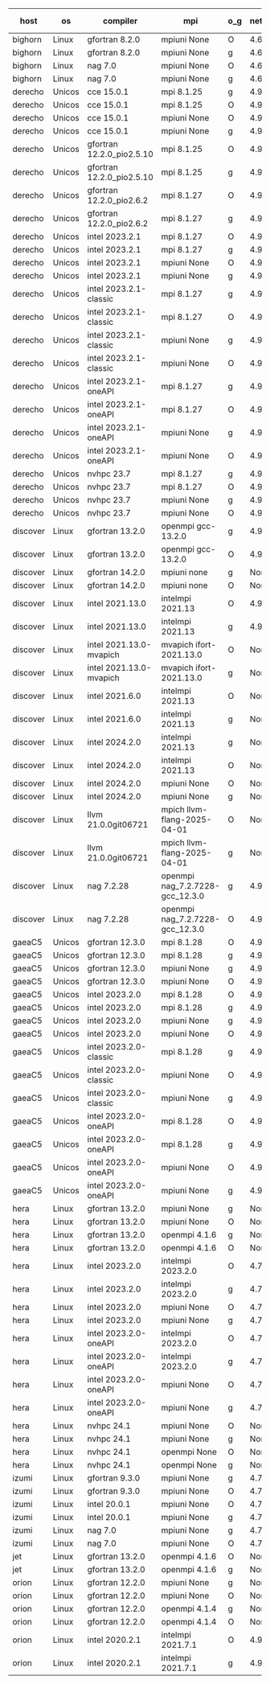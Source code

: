 

| host     | os       | compiler                              | mpi                      | o_g        | netcdf        | build       | u_pass          | u_fail          | s_pass            | s_fail            | e_pass             | e_fail             | nuopc_pass       | nuopc_fail       | artifacts link          |
|----------|----------|---------------------------------------|--------------------------|------------|---------------|-------------|-----------------|-----------------|-------------------|-------------------|--------------------|--------------------|------------------|------------------|-------------------------|
| bighorn | Linux | gfortran 8.2.0 | mpiuni None  | O | 4.6.1  | PASS | 12559 | 0 | 9 | 0 | 42 | 0 | None | None | <a href="https://github.com/esmf-org/esmf-test-artifacts/tree/e7dd465fef5be39e63087414791898dd30181c8f/develop/gfortran/8.2.0/O/mpiuni/None" target="_blank">e7dd465</a> | 
| bighorn | Linux | gfortran 8.2.0 | mpiuni None  | g | 4.6.1  | PASS | 12559 | 0 | 9 | 0 | 42 | 0 | None | None | <a href="https://github.com/esmf-org/esmf-test-artifacts/tree/8af43b27033ea1fb0040633cba5016304a04810b/develop/gfortran/8.2.0/g/mpiuni/None" target="_blank">8af43b2</a> | 
| bighorn | Linux | nag 7.0 | mpiuni None  | O | 4.6.1  | PASS | 12559 | 0 | 9 | 0 | 42 | 0 | None | None | <a href="https://github.com/esmf-org/esmf-test-artifacts/tree/46c71e7aeab657acd0dac2058e10e2d4d72fa43a/develop/nag/7.0/O/mpiuni/None" target="_blank">46c71e7</a> | 
| bighorn | Linux | nag 7.0 | mpiuni None  | g | 4.6.1  | PASS | 12559 | 0 | 9 | 0 | 42 | 0 | None | None | <a href="https://github.com/esmf-org/esmf-test-artifacts/tree/5c8b59a1ba9eb7366cbd6acd3b9961b2efbdb75e/develop/nag/7.0/g/mpiuni/None" target="_blank">5c8b59a</a> | 
| derecho | Unicos | cce 15.0.1 | mpi 8.1.25  | g | 4.9.2  | PASS | None | None | None | None | None | None | None | None | <a href="https://github.com/esmf-org/esmf-test-artifacts/tree/884e7bb80b3b11e33ffcb236db24afc7b2cac40b/develop/cce/15.0.1/g/mpi/8.1.25" target="_blank">884e7bb</a> | 
| derecho | Unicos | cce 15.0.1 | mpi 8.1.25  | O | 4.9.2  | PASS | None | None | None | None | None | None | None | None | <a href="https://github.com/esmf-org/esmf-test-artifacts/tree/7972ada43f89e46a75f004f49e4a7e48daa388b0/develop/cce/15.0.1/O/mpi/8.1.25" target="_blank">7972ada</a> | 
| derecho | Unicos | cce 15.0.1 | mpiuni None  | O | 4.9.2  | PASS | None | None | None | None | None | None | None | None | <a href="https://github.com/esmf-org/esmf-test-artifacts/tree/f301cedda6f3282c56594f4c34841b506ac99046/develop/cce/15.0.1/O/mpiuni/None" target="_blank">f301ced</a> | 
| derecho | Unicos | cce 15.0.1 | mpiuni None  | g | 4.9.2  | PASS | None | None | None | None | None | None | None | None | <a href="https://github.com/esmf-org/esmf-test-artifacts/tree/8c2cda2c794e2fc22b461af839480edc47446a05/develop/cce/15.0.1/g/mpiuni/None" target="_blank">8c2cda2</a> | 
| derecho | Unicos | gfortran 12.2.0_pio2.5.10 | mpi 8.1.25  | O | 4.9.2  | PASS | 14228 | 0 | 51 | 0 | 80 | 0 | 57 | 0 | <a href="https://github.com/esmf-org/esmf-test-artifacts/tree/34d4f02c2005c36064990a2147d63c3fc3d4f697/develop/gfortran/12.2.0_pio2.5.10/O/mpi/8.1.25" target="_blank">34d4f02</a> | 
| derecho | Unicos | gfortran 12.2.0_pio2.5.10 | mpi 8.1.25  | g | 4.9.2  | PASS | 14228 | 0 | 51 | 0 | 80 | 0 | 57 | 0 | <a href="https://github.com/esmf-org/esmf-test-artifacts/tree/354dd75f9bc1e20c697eb5bc266f1da0e1a50b0b/develop/gfortran/12.2.0_pio2.5.10/g/mpi/8.1.25" target="_blank">354dd75</a> | 
| derecho | Unicos | gfortran 12.2.0_pio2.6.2 | mpi 8.1.27  | O | 4.9.2  | PASS | 14228 | 0 | 51 | 0 | 80 | 0 | 57 | 0 | <a href="https://github.com/esmf-org/esmf-test-artifacts/tree/a015f559e2a8e76b81e4a590e4a311f52c3ba1b9/develop/gfortran/12.2.0_pio2.6.2/O/mpi/8.1.27" target="_blank">a015f55</a> | 
| derecho | Unicos | gfortran 12.2.0_pio2.6.2 | mpi 8.1.27  | g | 4.9.2  | PASS | 14228 | 0 | 51 | 0 | 80 | 0 | 57 | 0 | <a href="https://github.com/esmf-org/esmf-test-artifacts/tree/c4b4b2e313d4c76d1673a462df024bb3b82c0917/develop/gfortran/12.2.0_pio2.6.2/g/mpi/8.1.27" target="_blank">c4b4b2e</a> | 
| derecho | Unicos | intel 2023.2.1 | mpi 8.1.27  | O | 4.9.2  | PASS | 14228 | 0 | 51 | 0 | 80 | 0 | 58 | 0 | <a href="https://github.com/esmf-org/esmf-test-artifacts/tree/b7dc49611b55112c613e60ed011a23ef2b3d17b6/develop/intel/2023.2.1/O/mpi/8.1.27" target="_blank">b7dc496</a> | 
| derecho | Unicos | intel 2023.2.1 | mpi 8.1.27  | g | 4.9.2  | PASS | 14228 | 0 | 51 | 0 | 80 | 0 | 58 | 0 | <a href="https://github.com/esmf-org/esmf-test-artifacts/tree/38501484972aeae3b4b8832b722c59c368699b0c/develop/intel/2023.2.1/g/mpi/8.1.27" target="_blank">3850148</a> | 
| derecho | Unicos | intel 2023.2.1 | mpiuni None  | O | 4.9.2  | PASS | 12559 | 0 | 9 | 0 | 42 | 0 | None | None | <a href="https://github.com/esmf-org/esmf-test-artifacts/tree/3fb128ef38241e52b10291a2d9b8d9e851968518/develop/intel/2023.2.1/O/mpiuni/None" target="_blank">3fb128e</a> | 
| derecho | Unicos | intel 2023.2.1 | mpiuni None  | g | 4.9.2  | PASS | 12559 | 0 | 9 | 0 | 42 | 0 | None | None | <a href="https://github.com/esmf-org/esmf-test-artifacts/tree/d1910e7c497e183f51c4dff8ae4ee62dc59071c1/develop/intel/2023.2.1/g/mpiuni/None" target="_blank">d1910e7</a> | 
| derecho | Unicos | intel 2023.2.1-classic | mpi 8.1.27  | g | 4.9.2  | PASS | 14228 | 0 | 51 | 0 | 80 | 0 | 57 | 0 | <a href="https://github.com/esmf-org/esmf-test-artifacts/tree/fd6c7edf6b978388b16c5ab12112ca67cf174ae1/develop/intel/2023.2.1-classic/g/mpi/8.1.27" target="_blank">fd6c7ed</a> | 
| derecho | Unicos | intel 2023.2.1-classic | mpi 8.1.27  | O | 4.9.2  | PASS | 14228 | 0 | 51 | 0 | 80 | 0 | 57 | 0 | <a href="https://github.com/esmf-org/esmf-test-artifacts/tree/8333e77d00cb4e4895f07cf2199abe98f5992fef/develop/intel/2023.2.1-classic/O/mpi/8.1.27" target="_blank">8333e77</a> | 
| derecho | Unicos | intel 2023.2.1-classic | mpiuni None  | g | 4.9.2  | PASS | 12559 | 0 | 9 | 0 | 42 | 0 | None | None | <a href="https://github.com/esmf-org/esmf-test-artifacts/tree/a2d439db204f58983999496c38c02e6a9c578710/develop/intel/2023.2.1-classic/g/mpiuni/None" target="_blank">a2d439d</a> | 
| derecho | Unicos | intel 2023.2.1-classic | mpiuni None  | O | 4.9.2  | PASS | 12559 | 0 | 9 | 0 | 42 | 0 | None | None | <a href="https://github.com/esmf-org/esmf-test-artifacts/tree/d13fd5c7787b68383421c222361b6d9eff774080/develop/intel/2023.2.1-classic/O/mpiuni/None" target="_blank">d13fd5c</a> | 
| derecho | Unicos | intel 2023.2.1-oneAPI | mpi 8.1.27  | g | 4.9.2  | PASS | 14228 | 0 | 51 | 0 | 80 | 0 | 57 | 0 | <a href="https://github.com/esmf-org/esmf-test-artifacts/tree/f0ee79267f827e86d5ab8da6f48b7536a1a73abf/develop/intel/2023.2.1-oneAPI/g/mpi/8.1.27" target="_blank">f0ee792</a> | 
| derecho | Unicos | intel 2023.2.1-oneAPI | mpi 8.1.27  | O | 4.9.2  | PASS | 14228 | 0 | 50 | 1 | 80 | 0 | 57 | 0 | <a href="https://github.com/esmf-org/esmf-test-artifacts/tree/264473be4b34141d7d5b2f6d4bcb13500b561310/develop/intel/2023.2.1-oneAPI/O/mpi/8.1.27" target="_blank">264473b</a> | 
| derecho | Unicos | intel 2023.2.1-oneAPI | mpiuni None  | g | 4.9.2  | PASS | 12559 | 0 | 9 | 0 | 42 | 0 | None | None | <a href="https://github.com/esmf-org/esmf-test-artifacts/tree/1b8f1635cf436460de5ce33972014f511ed0b2a0/develop/intel/2023.2.1-oneAPI/g/mpiuni/None" target="_blank">1b8f163</a> | 
| derecho | Unicos | intel 2023.2.1-oneAPI | mpiuni None  | O | 4.9.2  | PASS | 12559 | 0 | 9 | 0 | 42 | 0 | None | None | <a href="https://github.com/esmf-org/esmf-test-artifacts/tree/11729721ee06f15dced463f2fe481bb2902740f9/develop/intel/2023.2.1-oneAPI/O/mpiuni/None" target="_blank">1172972</a> | 
| derecho | Unicos | nvhpc 23.7 | mpi 8.1.27  | g | 4.9.2  | PASS | None | None | None | None | None | None | None | None | <a href="https://github.com/esmf-org/esmf-test-artifacts/tree/09e68226e1c6e02b2ad890e55dd6e4924d317a54/develop/nvhpc/23.7/g/mpi/8.1.27" target="_blank">09e6822</a> | 
| derecho | Unicos | nvhpc 23.7 | mpi 8.1.27  | O | 4.9.2  | PASS | None | None | None | None | None | None | None | None | <a href="https://github.com/esmf-org/esmf-test-artifacts/tree/cfaf3911d024898f3fd8f9a24c8e5871493ad271/develop/nvhpc/23.7/O/mpi/8.1.27" target="_blank">cfaf391</a> | 
| derecho | Unicos | nvhpc 23.7 | mpiuni None  | g | 4.9.2  | PASS | None | None | None | None | None | None | None | None | <a href="https://github.com/esmf-org/esmf-test-artifacts/tree/d2c49274fdc6cc598a9d988efa789c7af7308a75/develop/nvhpc/23.7/g/mpiuni/None" target="_blank">d2c4927</a> | 
| derecho | Unicos | nvhpc 23.7 | mpiuni None  | O | 4.9.2  | PASS | None | None | None | None | None | None | None | None | <a href="https://github.com/esmf-org/esmf-test-artifacts/tree/5c119f201948b3e634774f120fcc81574fc5d80f/develop/nvhpc/23.7/O/mpiuni/None" target="_blank">5c119f2</a> | 
| discover | Linux | gfortran 13.2.0 | openmpi gcc-13.2.0  | g | 4.9.2  | PASS | 14228 | 0 | 51 | 0 | 80 | 0 | 57 | 0 | <a href="https://github.com/esmf-org/esmf-test-artifacts/tree/a6cf40bf3f9528ffd2a9cce7635bcbff6dac9328/develop/gfortran/13.2.0/g/openmpi/gcc-13.2.0" target="_blank">a6cf40b</a> | 
| discover | Linux | gfortran 13.2.0 | openmpi gcc-13.2.0  | O | 4.9.2  | PASS | 14228 | 0 | 51 | 0 | 80 | 0 | 57 | 0 | <a href="https://github.com/esmf-org/esmf-test-artifacts/tree/9de6ba1e7dcf700e3e0f6bf90467cabb42a188fc/develop/gfortran/13.2.0/O/openmpi/gcc-13.2.0" target="_blank">9de6ba1</a> | 
| discover | Linux | gfortran 14.2.0 | mpiuni none  | g | None  | PASS | 12559 | 0 | 9 | 0 | 42 | 0 | None | None | <a href="https://github.com/esmf-org/esmf-test-artifacts/tree/4b3886d41a2e71782e0be4a1fbbfe02857a9031e/develop/gfortran/14.2.0/g/mpiuni/none" target="_blank">4b3886d</a> | 
| discover | Linux | gfortran 14.2.0 | mpiuni none  | O | None  | PASS | 12559 | 0 | 9 | 0 | 42 | 0 | None | None | <a href="https://github.com/esmf-org/esmf-test-artifacts/tree/b8e41ef9266241bd1f581fc459a73b7715b9c2a1/develop/gfortran/14.2.0/O/mpiuni/none" target="_blank">b8e41ef</a> | 
| discover | Linux | intel 2021.13.0 | intelmpi 2021.13  | O | 4.9.2  | PASS | 14228 | 0 | 51 | 0 | 80 | 0 | 57 | 0 | <a href="https://github.com/esmf-org/esmf-test-artifacts/tree/526c4042ab530799eb5dd0fc514f466d8fccf9d3/develop/intel/2021.13.0/O/intelmpi/2021.13" target="_blank">526c404</a> | 
| discover | Linux | intel 2021.13.0 | intelmpi 2021.13  | g | 4.9.2  | PASS | 14228 | 0 | 51 | 0 | 80 | 0 | 57 | 0 | <a href="https://github.com/esmf-org/esmf-test-artifacts/tree/331691a2d7777c4b9521eab72390bcfbd081137f/develop/intel/2021.13.0/g/intelmpi/2021.13" target="_blank">331691a</a> | 
| discover | Linux | intel 2021.13.0-mvapich | mvapich ifort-2021.13.0  | O | None  | PASS | 14228 | 0 | 51 | 0 | 80 | 0 | 57 | 0 | <a href="https://github.com/esmf-org/esmf-test-artifacts/tree/fc5f07bcd6105723f6ed660946f04cde20f07212/develop/intel/2021.13.0-mvapich/O/mvapich/ifort-2021.13.0" target="_blank">fc5f07b</a> | 
| discover | Linux | intel 2021.13.0-mvapich | mvapich ifort-2021.13.0  | g | None  | PASS | 14228 | 0 | 51 | 0 | 80 | 0 | 57 | 0 | <a href="https://github.com/esmf-org/esmf-test-artifacts/tree/9b78ec1cb771f0a1bc0f4c22c0757d09a883fcfa/develop/intel/2021.13.0-mvapich/g/mvapich/ifort-2021.13.0" target="_blank">9b78ec1</a> | 
| discover | Linux | intel 2021.6.0 | intelmpi 2021.13  | O | None  | PASS | 14228 | 0 | 51 | 0 | 80 | 0 | 57 | 0 | <a href="https://github.com/esmf-org/esmf-test-artifacts/tree/07e4818d839f005ed60a6eb03c029e64819f0847/develop/intel/2021.6.0/O/intelmpi/2021.13" target="_blank">07e4818</a> | 
| discover | Linux | intel 2021.6.0 | intelmpi 2021.13  | g | None  | PASS | 14228 | 0 | 51 | 0 | 80 | 0 | 57 | 0 | <a href="https://github.com/esmf-org/esmf-test-artifacts/tree/33e06a5b084c5e47eb79a9dac40c3102b7a751a4/develop/intel/2021.6.0/g/intelmpi/2021.13" target="_blank">33e06a5</a> | 
| discover | Linux | intel 2024.2.0 | intelmpi 2021.13  | g | None  | PASS | 14227 | 1 | 51 | 0 | 80 | 0 | 57 | 0 | <a href="https://github.com/esmf-org/esmf-test-artifacts/tree/8d128e93accaf6ec3cf166ee192f719cc1454896/develop/intel/2024.2.0/g/intelmpi/2021.13" target="_blank">8d128e9</a> | 
| discover | Linux | intel 2024.2.0 | intelmpi 2021.13  | O | None  | PASS | 14228 | 0 | 51 | 0 | 80 | 0 | 57 | 0 | <a href="https://github.com/esmf-org/esmf-test-artifacts/tree/544a44c4bb3247fca62ae11c3e4c581029de9c24/develop/intel/2024.2.0/O/intelmpi/2021.13" target="_blank">544a44c</a> | 
| discover | Linux | intel 2024.2.0 | mpiuni None  | O | None  | PASS | 12559 | 0 | 9 | 0 | 42 | 0 | None | None | <a href="https://github.com/esmf-org/esmf-test-artifacts/tree/929e0555b9575dae7be4e137716c59f1fd89928f/develop/intel/2024.2.0/O/mpiuni/None" target="_blank">929e055</a> | 
| discover | Linux | intel 2024.2.0 | mpiuni None  | g | None  | PASS | 12558 | 1 | 9 | 0 | 42 | 0 | None | None | <a href="https://github.com/esmf-org/esmf-test-artifacts/tree/f5c1c857e4ea8c41b0d7d891c6038f3ceb1a7d12/develop/intel/2024.2.0/g/mpiuni/None" target="_blank">f5c1c85</a> | 
| discover | Linux | llvm 21.0.0git06721 | mpich llvm-flang-2025-04-01  | O | None  | PASS | 14210 | 18 | 18 | 33 | 75 | 5 | 0 | 57 | <a href="https://github.com/esmf-org/esmf-test-artifacts/tree/ad438ebfb0d5b1f60a1e0d80cebad9c248e4c9fc/develop/llvm/21.0.0git06721/O/mpich/llvm-flang-2025-04-01" target="_blank">ad438eb</a> | 
| discover | Linux | llvm 21.0.0git06721 | mpich llvm-flang-2025-04-01  | g | None  | PASS | 14210 | 18 | 18 | 33 | 75 | 5 | 0 | 57 | <a href="https://github.com/esmf-org/esmf-test-artifacts/tree/015994aefeca5672b65a19a2deb4e99a39f326f4/develop/llvm/21.0.0git06721/g/mpich/llvm-flang-2025-04-01" target="_blank">015994a</a> | 
| discover | Linux | nag 7.2.28 | openmpi nag_7.2.7228-gcc_12.3.0  | g | 4.9.2  | PASS | 14210 | 18 | 51 | 0 | 80 | 0 | 56 | 1 | <a href="https://github.com/esmf-org/esmf-test-artifacts/tree/5705c8149a636a8c8d785d98afbde634f6d367d4/develop/nag/7.2.28/g/openmpi/nag_7.2.7228-gcc_12.3.0" target="_blank">5705c81</a> | 
| discover | Linux | nag 7.2.28 | openmpi nag_7.2.7228-gcc_12.3.0  | O | 4.9.2  | PASS | 14228 | 0 | 51 | 0 | 80 | 0 | 56 | 1 | <a href="https://github.com/esmf-org/esmf-test-artifacts/tree/c0e9fa1ac98a99c487b6f8e9d520b3b3e4d8c845/develop/nag/7.2.28/O/openmpi/nag_7.2.7228-gcc_12.3.0" target="_blank">c0e9fa1</a> | 
| gaeaC5 | Unicos | gfortran 12.3.0 | mpi 8.1.28  | O | 4.9.0  | PASS | 14228 | 0 | 51 | 0 | 80 | 0 | 57 | 0 | <a href="https://github.com/esmf-org/esmf-test-artifacts/tree/1bf85b7b6a0c89b4a8a74f703314d80a71bed29b/develop/gfortran/12.3.0/O/mpi/8.1.28" target="_blank">1bf85b7</a> | 
| gaeaC5 | Unicos | gfortran 12.3.0 | mpi 8.1.28  | g | 4.9.0  | PASS | None | None | None | None | None | None | None | None | <a href="https://github.com/esmf-org/esmf-test-artifacts/tree/a2aec288a98e79c53b83c93d850cafb1ca8ed34f/develop/gfortran/12.3.0/g/mpi/8.1.28" target="_blank">a2aec28</a> | 
| gaeaC5 | Unicos | gfortran 12.3.0 | mpiuni None  | g | 4.9.0  | PASS | 12559 | 0 | 9 | 0 | 42 | 0 | None | None | <a href="https://github.com/esmf-org/esmf-test-artifacts/tree/4daae1774d9ad6b895f03c52ad797360b23ff9ea/develop/gfortran/12.3.0/g/mpiuni/None" target="_blank">4daae17</a> | 
| gaeaC5 | Unicos | gfortran 12.3.0 | mpiuni None  | O | 4.9.0  | PASS | 12559 | 0 | 9 | 0 | 42 | 0 | None | None | <a href="https://github.com/esmf-org/esmf-test-artifacts/tree/41795ba8577bc3d19f3a7e31250d6aa7cb274e4f/develop/gfortran/12.3.0/O/mpiuni/None" target="_blank">41795ba</a> | 
| gaeaC5 | Unicos | intel 2023.2.0 | mpi 8.1.28  | O | 4.9.0  | PASS | None | None | None | None | None | None | None | None | <a href="https://github.com/esmf-org/esmf-test-artifacts/tree/63e26823409d07a03827a691b67d23f3a09898f8/develop/intel/2023.2.0/O/mpi/8.1.28" target="_blank">63e2682</a> | 
| gaeaC5 | Unicos | intel 2023.2.0 | mpi 8.1.28  | g | 4.9.0  | PASS | 14228 | 0 | 51 | 0 | 80 | 0 | 57 | 0 | <a href="https://github.com/esmf-org/esmf-test-artifacts/tree/9b58145f6861a209e7f1453fe7c4acdd0aaa19c0/develop/intel/2023.2.0/g/mpi/8.1.28" target="_blank">9b58145</a> | 
| gaeaC5 | Unicos | intel 2023.2.0 | mpiuni None  | g | 4.9.0  | PASS | None | None | None | None | None | None | None | None | <a href="https://github.com/esmf-org/esmf-test-artifacts/tree/b8e905f710c45c6a0cd23dad71a82c8ad93cdfd1/develop/intel/2023.2.0/g/mpiuni/None" target="_blank">b8e905f</a> | 
| gaeaC5 | Unicos | intel 2023.2.0 | mpiuni None  | O | 4.9.0  | PASS | 12559 | 0 | 9 | 0 | 42 | 0 | None | None | <a href="https://github.com/esmf-org/esmf-test-artifacts/tree/cf2bfddb2e12d1ddc2508c6e702711afd5a56b7d/develop/intel/2023.2.0/O/mpiuni/None" target="_blank">cf2bfdd</a> | 
| gaeaC5 | Unicos | intel 2023.2.0-classic | mpi 8.1.28  | g | 4.9.0  | PASS | None | None | None | None | None | None | None | None | <a href="https://github.com/esmf-org/esmf-test-artifacts/tree/ec4c5833cca02901475c6ebf34b03f0964572baa/develop/intel/2023.2.0-classic/g/mpi/8.1.28" target="_blank">ec4c583</a> | 
| gaeaC5 | Unicos | intel 2023.2.0-classic | mpiuni None  | O | 4.9.0  | PASS | 12559 | 0 | 9 | 0 | 42 | 0 | None | None | <a href="https://github.com/esmf-org/esmf-test-artifacts/tree/cb6c379b65f6ca2269319f4dd5f792d7e7e9aaf5/develop/intel/2023.2.0-classic/O/mpiuni/None" target="_blank">cb6c379</a> | 
| gaeaC5 | Unicos | intel 2023.2.0-classic | mpiuni None  | g | 4.9.0  | PASS | 12559 | 0 | 9 | 0 | 42 | 0 | None | None | <a href="https://github.com/esmf-org/esmf-test-artifacts/tree/6e45ce0bef544894e1bf878f15d4c5cd602245c6/develop/intel/2023.2.0-classic/g/mpiuni/None" target="_blank">6e45ce0</a> | 
| gaeaC5 | Unicos | intel 2023.2.0-oneAPI | mpi 8.1.28  | O | 4.9.0  | PASS | 14228 | 0 | 50 | 1 | 80 | 0 | 57 | 0 | <a href="https://github.com/esmf-org/esmf-test-artifacts/tree/40326c8980f837ea8489d675acded983e11ef3e0/develop/intel/2023.2.0-oneAPI/O/mpi/8.1.28" target="_blank">40326c8</a> | 
| gaeaC5 | Unicos | intel 2023.2.0-oneAPI | mpi 8.1.28  | g | 4.9.0  | PASS | None | None | None | None | None | None | None | None | <a href="https://github.com/esmf-org/esmf-test-artifacts/tree/857d7ef9b07b99ca5e056f6741ea757027d1c570/develop/intel/2023.2.0-oneAPI/g/mpi/8.1.28" target="_blank">857d7ef</a> | 
| gaeaC5 | Unicos | intel 2023.2.0-oneAPI | mpiuni None  | O | 4.9.0  | PASS | 12559 | 0 | 9 | 0 | 42 | 0 | None | None | <a href="https://github.com/esmf-org/esmf-test-artifacts/tree/63aadec01f6a596d7ba5e541cb9ef6d5437354c7/develop/intel/2023.2.0-oneAPI/O/mpiuni/None" target="_blank">63aadec</a> | 
| gaeaC5 | Unicos | intel 2023.2.0-oneAPI | mpiuni None  | g | 4.9.0  | PASS | 12559 | 0 | 9 | 0 | 42 | 0 | None | None | <a href="https://github.com/esmf-org/esmf-test-artifacts/tree/08b3e7034e07bdcf6cb2d86ac3a32545ffae45c2/develop/intel/2023.2.0-oneAPI/g/mpiuni/None" target="_blank">08b3e70</a> | 
| hera | Linux | gfortran 13.2.0 | mpiuni None  | g | None  | PASS | 12559 | 0 | 9 | 0 | 42 | 0 | None | None | <a href="https://github.com/esmf-org/esmf-test-artifacts/tree/e6760b62e01c2c516071d3f64d9f98120d63c3c7/develop/gfortran/13.2.0/g/mpiuni/None" target="_blank">e6760b6</a> | 
| hera | Linux | gfortran 13.2.0 | mpiuni None  | O | None  | PASS | 12559 | 0 | 9 | 0 | 42 | 0 | None | None | <a href="https://github.com/esmf-org/esmf-test-artifacts/tree/be703d6740fd81081836ff7bf38ab2b110b509a0/develop/gfortran/13.2.0/O/mpiuni/None" target="_blank">be703d6</a> | 
| hera | Linux | gfortran 13.2.0 | openmpi 4.1.6  | g | None  | PASS | 14228 | 0 | 51 | 0 | 80 | 0 | 57 | 0 | <a href="https://github.com/esmf-org/esmf-test-artifacts/tree/2008eb2cb06bc0c34edb12dfc7922dee54fc9b01/develop/gfortran/13.2.0/g/openmpi/4.1.6" target="_blank">2008eb2</a> | 
| hera | Linux | gfortran 13.2.0 | openmpi 4.1.6  | O | None  | PASS | 14228 | 0 | 51 | 0 | 80 | 0 | 57 | 0 | <a href="https://github.com/esmf-org/esmf-test-artifacts/tree/0fa57e62e2b2bfab333f4273087f391f09d99568/develop/gfortran/13.2.0/O/openmpi/4.1.6" target="_blank">0fa57e6</a> | 
| hera | Linux | intel 2023.2.0 | intelmpi 2023.2.0  | O | 4.7.0  | PASS | 14228 | 0 | 51 | 0 | 80 | 0 | 57 | 0 | <a href="https://github.com/esmf-org/esmf-test-artifacts/tree/4ade34c22293b391ac56389af2219a86cf02cef9/develop/intel/2023.2.0/O/intelmpi/2023.2.0" target="_blank">4ade34c</a> | 
| hera | Linux | intel 2023.2.0 | intelmpi 2023.2.0  | g | 4.7.0  | PASS | 14228 | 0 | 51 | 0 | 80 | 0 | 57 | 0 | <a href="https://github.com/esmf-org/esmf-test-artifacts/tree/127f68036937d7193065e5b840d64e5b66a0589d/develop/intel/2023.2.0/g/intelmpi/2023.2.0" target="_blank">127f680</a> | 
| hera | Linux | intel 2023.2.0 | mpiuni None  | O | 4.7.0  | PASS | 12559 | 0 | 9 | 0 | 42 | 0 | None | None | <a href="https://github.com/esmf-org/esmf-test-artifacts/tree/904a8b6fec1223eba50c7afb9aa9a41d118c4b29/develop/intel/2023.2.0/O/mpiuni/None" target="_blank">904a8b6</a> | 
| hera | Linux | intel 2023.2.0 | mpiuni None  | g | 4.7.0  | PASS | 12559 | 0 | 9 | 0 | 42 | 0 | None | None | <a href="https://github.com/esmf-org/esmf-test-artifacts/tree/e5d0a17c56c2fe6a6d3df75e9f827096a9deb0fe/develop/intel/2023.2.0/g/mpiuni/None" target="_blank">e5d0a17</a> | 
| hera | Linux | intel 2023.2.0-oneAPI | intelmpi 2023.2.0  | O | 4.7.0  | PASS | None | None | None | None | None | None | None | None | <a href="https://github.com/esmf-org/esmf-test-artifacts/tree/ed0f99512cce10c6e0b66ebd054a9e413573a895/develop/intel/2023.2.0-oneAPI/O/intelmpi/2023.2.0" target="_blank">ed0f995</a> | 
| hera | Linux | intel 2023.2.0-oneAPI | intelmpi 2023.2.0  | g | 4.7.0  | PASS | None | None | None | None | None | None | None | None | <a href="https://github.com/esmf-org/esmf-test-artifacts/tree/2d0de98d917eaf5de3aa677c1c8d6d2a38de567f/develop/intel/2023.2.0-oneAPI/g/intelmpi/2023.2.0" target="_blank">2d0de98</a> | 
| hera | Linux | intel 2023.2.0-oneAPI | mpiuni None  | O | 4.7.0  | PASS | 12559 | 0 | 9 | 0 | 42 | 0 | None | None | <a href="https://github.com/esmf-org/esmf-test-artifacts/tree/8ff9678dd6c1002c7f599bf6e9df15519d473622/develop/intel/2023.2.0-oneAPI/O/mpiuni/None" target="_blank">8ff9678</a> | 
| hera | Linux | intel 2023.2.0-oneAPI | mpiuni None  | g | 4.7.0  | PASS | 12559 | 0 | 9 | 0 | 42 | 0 | None | None | <a href="https://github.com/esmf-org/esmf-test-artifacts/tree/7850a2948b2bdf323e9a062062dcfd04a15682f5/develop/intel/2023.2.0-oneAPI/g/mpiuni/None" target="_blank">7850a29</a> | 
| hera | Linux | nvhpc 24.1 | mpiuni None  | O | None  | PASS | 12559 | 0 | 9 | 0 | 42 | 0 | None | None | <a href="https://github.com/esmf-org/esmf-test-artifacts/tree/e37f0b509460d5aae6e2268b8f36062d7b3c0f08/develop/nvhpc/24.1/O/mpiuni/None" target="_blank">e37f0b5</a> | 
| hera | Linux | nvhpc 24.1 | mpiuni None  | g | None  | PASS | 12559 | 0 | 9 | 0 | 42 | 0 | None | None | <a href="https://github.com/esmf-org/esmf-test-artifacts/tree/4626cc372e9980737279a400627303ee93ae917c/develop/nvhpc/24.1/g/mpiuni/None" target="_blank">4626cc3</a> | 
| hera | Linux | nvhpc 24.1 | openmpi None  | O | None  | PASS | 14228 | 0 | 51 | 0 | 80 | 0 | 57 | 0 | <a href="https://github.com/esmf-org/esmf-test-artifacts/tree/2e9ccb6b6c55910a3734b06c0c8ce5af24a48495/develop/nvhpc/24.1/O/openmpi/None" target="_blank">2e9ccb6</a> | 
| hera | Linux | nvhpc 24.1 | openmpi None  | g | None  | PASS | 14228 | 0 | 51 | 0 | 80 | 0 | 57 | 0 | <a href="https://github.com/esmf-org/esmf-test-artifacts/tree/64dc4d81004c928676f0c96e43c53f491704fbc5/develop/nvhpc/24.1/g/openmpi/None" target="_blank">64dc4d8</a> | 
| izumi | Linux | gfortran 9.3.0 | mpiuni None  | g | 4.7.4  | PASS | 12559 | 0 | 9 | 0 | 42 | 0 | None | None | <a href="https://github.com/esmf-org/esmf-test-artifacts/tree/c85e5b6e1b090414278f1f06c189403fd8d3ae0f/develop/gfortran/9.3.0/g/mpiuni/None" target="_blank">c85e5b6</a> | 
| izumi | Linux | gfortran 9.3.0 | mpiuni None  | O | 4.7.4  | PASS | 12559 | 0 | 9 | 0 | 42 | 0 | None | None | <a href="https://github.com/esmf-org/esmf-test-artifacts/tree/3b6987b552db1401c8c96416552b46724e5d19c3/develop/gfortran/9.3.0/O/mpiuni/None" target="_blank">3b6987b</a> | 
| izumi | Linux | intel 20.0.1 | mpiuni None  | O | 4.7.4  | PASS | 12559 | 0 | 9 | 0 | 42 | 0 | None | None | <a href="https://github.com/esmf-org/esmf-test-artifacts/tree/34a43e157048b342e365ba871f7c168338efe8f6/develop/intel/20.0.1/O/mpiuni/None" target="_blank">34a43e1</a> | 
| izumi | Linux | intel 20.0.1 | mpiuni None  | g | 4.7.4  | PASS | 12559 | 0 | 9 | 0 | 42 | 0 | None | None | <a href="https://github.com/esmf-org/esmf-test-artifacts/tree/9a385492e404fdfe2f1bc5149ca71fb6b27b006c/develop/intel/20.0.1/g/mpiuni/None" target="_blank">9a38549</a> | 
| izumi | Linux | nag 7.0 | mpiuni None  | g | 4.7.4  | PASS | 12559 | 0 | 9 | 0 | 42 | 0 | None | None | <a href="https://github.com/esmf-org/esmf-test-artifacts/tree/4e9d55448f99421fa8164570ebb2e1883b4ed509/develop/nag/7.0/g/mpiuni/None" target="_blank">4e9d554</a> | 
| izumi | Linux | nag 7.0 | mpiuni None  | O | 4.7.4  | PASS | 12559 | 0 | 9 | 0 | 42 | 0 | None | None | <a href="https://github.com/esmf-org/esmf-test-artifacts/tree/8958bc2a8ea9f17790d19f2fe40e4cf0dd37ccb7/develop/nag/7.0/O/mpiuni/None" target="_blank">8958bc2</a> | 
| jet | Linux | gfortran 13.2.0 | openmpi 4.1.6  | O | None  | PASS | 14228 | 0 | 51 | 0 | 80 | 0 | 57 | 0 | <a href="https://github.com/esmf-org/esmf-test-artifacts/tree/7b7c4ac196b339227d5aba6d8c1ec5d6cf08fe98/develop/gfortran/13.2.0/O/openmpi/4.1.6" target="_blank">7b7c4ac</a> | 
| jet | Linux | gfortran 13.2.0 | openmpi 4.1.6  | g | None  | PASS | 14228 | 0 | 51 | 0 | 80 | 0 | 57 | 0 | <a href="https://github.com/esmf-org/esmf-test-artifacts/tree/b0d3ee14b73957e3ce15ab6f8edb96a387a97ceb/develop/gfortran/13.2.0/g/openmpi/4.1.6" target="_blank">b0d3ee1</a> | 
| orion | Linux | gfortran 12.2.0 | mpiuni None  | g | None  | PASS | 12559 | 0 | 9 | 0 | 42 | 0 | None | None | <a href="https://github.com/esmf-org/esmf-test-artifacts/tree/2d3ede8488b018053ad6353cc8af803f49d9c50d/develop/gfortran/12.2.0/g/mpiuni/None" target="_blank">2d3ede8</a> | 
| orion | Linux | gfortran 12.2.0 | mpiuni None  | O | None  | PASS | 12559 | 0 | 9 | 0 | 42 | 0 | None | None | <a href="https://github.com/esmf-org/esmf-test-artifacts/tree/e822059ddc6af92ee359d03d56bb701068d47fd3/develop/gfortran/12.2.0/O/mpiuni/None" target="_blank">e822059</a> | 
| orion | Linux | gfortran 12.2.0 | openmpi 4.1.4  | g | None  | PASS | 14228 | 0 | 51 | 0 | 80 | 0 | 57 | 0 | <a href="https://github.com/esmf-org/esmf-test-artifacts/tree/6fa74f595601d62f9dbda5406935603fdb63a041/develop/gfortran/12.2.0/g/openmpi/4.1.4" target="_blank">6fa74f5</a> | 
| orion | Linux | gfortran 12.2.0 | openmpi 4.1.4  | O | None  | PASS | 14228 | 0 | 51 | 0 | 80 | 0 | 57 | 0 | <a href="https://github.com/esmf-org/esmf-test-artifacts/tree/3b5e4c7e3089dcb4eb1249ef05f4ef84fa0d158e/develop/gfortran/12.2.0/O/openmpi/4.1.4" target="_blank">3b5e4c7</a> | 
| orion | Linux | intel 2020.2.1 | intelmpi 2021.7.1  | O | 4.9.2  | PASS | 14228 | 0 | 51 | 0 | 80 | 0 | 57 | 0 | <a href="https://github.com/esmf-org/esmf-test-artifacts/tree/d720c0055d952392d0f15635bb99ac83e7aaa625/develop/intel/2020.2.1/O/intelmpi/2021.7.1" target="_blank">d720c00</a> | 
| orion | Linux | intel 2020.2.1 | intelmpi 2021.7.1  | g | 4.9.2  | PASS | 14228 | 0 | 51 | 0 | 80 | 0 | 57 | 0 | <a href="https://github.com/esmf-org/esmf-test-artifacts/tree/735dbea63d9b1b4da7517d39dc03a4752eecdf79/develop/intel/2020.2.1/g/intelmpi/2021.7.1" target="_blank">735dbea</a> | 
